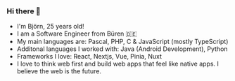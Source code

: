 ### Hi there 👋
- I'm Björn, 25 years old!
- I am a Software Engineer from Büren 🇩🇪
- My main languages are: Pascal, PHP, C & JavaScript (mostly TypeScript)
- Additonal languages I worked with: Java (Android Development), Python
- Frameworks I love: React, Nextjs, Vue, Pinia, Nuxt
- I love to think web first and build web apps that feel like native apps. I believe the web is the future.

<!--
**bjoern247/bjoern247** is a ✨ _special_ ✨ repository because its `README.md` (this file) appears on your GitHub profile.

Here are some ideas to get you started:

- 🔭 I’m currently working on ...
- 🌱 I’m currently learning ...
- 👯 I’m looking to collaborate on ...
- 🤔 I’m looking for help with ...
- 💬 Ask me about ...
- 📫 How to reach me: ...
- 😄 Pronouns: ...
- ⚡ Fun fact: ...
-->
